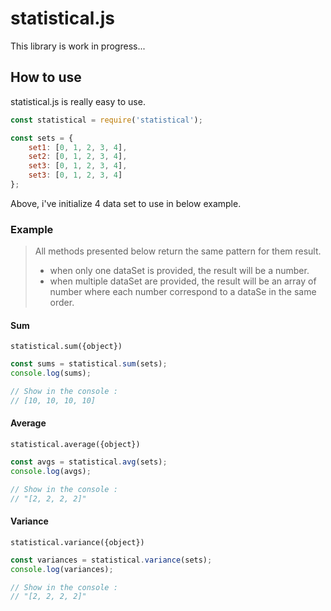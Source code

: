 # statistical.js

This library is work in progress...

## How to use

statistical.js is really easy to use. 

```javascript
const statistical = require('statistical');

const sets = {
    set1: [0, 1, 2, 3, 4],
    set2: [0, 1, 2, 3, 4],
    set3: [0, 1, 2, 3, 4],
    set3: [0, 1, 2, 3, 4]
};
``` 
Above, i've initialize 4 data set to use in below example.

### Example

> All methods presented below return the same pattern for them result.
> - when only one dataSet is provided, the result will be a number.
> - when multiple dataSet are provided, the result will be an array of number where each number correspond to a dataSe in the same order.

#### Sum

`statistical.sum({object})`

```javascript
const sums = statistical.sum(sets);
console.log(sums);

// Show in the console :
// [10, 10, 10, 10]
```
#### Average

`statistical.average({object})`

```javascript
const avgs = statistical.avg(sets);
console.log(avgs);

// Show in the console :
// "[2, 2, 2, 2]"
```

#### Variance

`statistical.variance({object})`

```javascript
const variances = statistical.variance(sets);
console.log(variances);

// Show in the console :
// "[2, 2, 2, 2]"
```



